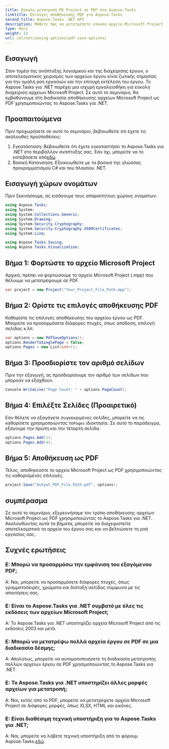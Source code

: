```yaml
---
title: Εύκολη μετατροπή MS Project σε PDF στο Aspose.Tasks
linktitle: Επιλογές αποθήκευσης PDF για Aspose.Tasks
second_title: Aspose.Tasks .NET API
description: Μάθετε πώς να μετατρέπετε εύκολα αρχεία Microsoft Project σε PDF χρησιμοποιώντας το Aspose.Tasks για .NET. Βελτιώστε τη ροή εργασιών διαχείρισης του έργου σας.
type: docs
weight: 13
url: /el/net/saving-options/pdf-save-options/
---
```

## Εισαγωγή
Στον τομέα της ανάπτυξης λογισμικού και της διαχείρισης έργων, ο αποτελεσματικός χειρισμός των αρχείων έργου είναι ζωτικής σημασίας για την ομαλή ροή εργασιών και την επιτυχή εκτέλεση του έργου. Το Aspose.Tasks για .NET παρέχει μια ισχυρή εργαλειοθήκη για εύκολη διαχείριση αρχείων Microsoft Project. Σε αυτό το σεμινάριο, θα εμβαθύνουμε στη διαδικασία αποθήκευσης αρχείων Microsoft Project ως PDF χρησιμοποιώντας το Aspose.Tasks για .NET. 
## Προαπαιτούμενα
Πριν προχωρήσετε σε αυτό το σεμινάριο, βεβαιωθείτε ότι έχετε τις ακόλουθες προϋποθέσεις:
1.  Εγκατάσταση: Βεβαιωθείτε ότι έχετε εγκαταστήσει το Aspose.Tasks για .NET στο περιβάλλον ανάπτυξης σας. Εάν όχι, μπορείτε να το κατεβάσετε από[εδώ](https://releases.aspose.com/tasks/net/).
2. Βασική Κατανόηση: Εξοικειωθείτε με τα βασικά της γλώσσας προγραμματισμού C# και του πλαισίου .NET.

## Εισαγωγή χώρων ονομάτων
Πριν ξεκινήσουμε, ας εισάγουμε τους απαραίτητους χώρους ονομάτων:
```csharp
using Aspose.Tasks;
using System;
using System.Collections.Generic;
using System.Drawing;
using System.Security.Cryptography;
using System.Security.Cryptography.X509Certificates;
using System.Linq;

using Aspose.Tasks.Saving;
using Aspose.Tasks.Visualization;
```

## Βήμα 1: Φορτώστε το αρχείο Microsoft Project
Αρχικά, πρέπει να φορτώσουμε το αρχείο Microsoft Project (.mpp) που θέλουμε να μετατρέψουμε σε PDF.
```csharp
var project = new Project("Your_Project_File_Path.mpp");
```
## Βήμα 2: Ορίστε τις επιλογές αποθήκευσης PDF
Καθορίστε τις επιλογές αποθήκευσης του αρχείου έργου ως PDF. Μπορείτε να προσαρμόσετε διάφορες πτυχές, όπως απόδοση, επιλογή σελίδας κ.λπ.
```csharp
var options = new PdfSaveOptions();
options.RenderToSinglePage = false;
options.Pages = new List<int>();
```
## Βήμα 3: Προσδιορίστε τον αριθμό σελίδων
Πριν την εξαγωγή, ας προσδιορίσουμε τον αριθμό των σελίδων που μπορούν να εξαχθούν.
```csharp
Console.WriteLine("Page Count: " + options.PageCount);
```
## Βήμα 4: Επιλέξτε Σελίδες (Προαιρετικό)
 Εάν θέλετε να εξαγάγετε συγκεκριμένες σελίδες, μπορείτε να τις καθορίσετε χρησιμοποιώντας το`Pages` ιδιοκτησία. Σε αυτό το παράδειγμα, εξάγουμε την πρώτη και την τέταρτη σελίδα.
```csharp
options.Pages.Add(1);
options.Pages.Add(4);
```
## Βήμα 5: Αποθήκευση ως PDF
Τέλος, αποθηκεύστε το αρχείο Microsoft Project ως PDF χρησιμοποιώντας τις καθορισμένες επιλογές.
```csharp
project.Save("Output_PDF_File_Path.pdf", options);
```

## συμπέρασμα
Σε αυτό το σεμινάριο, εξερευνήσαμε τον τρόπο αποθήκευσης αρχείων Microsoft Project ως PDF χρησιμοποιώντας το Aspose.Tasks για .NET. Ακολουθώντας αυτά τα βήματα, μπορείτε να διαχειριστείτε αποτελεσματικά τα αρχεία του έργου σας και να βελτιώσετε τη ροή εργασίας σας.
## Συχνές ερωτήσεις
### Ε: Μπορώ να προσαρμόσω την εμφάνιση του εξαγόμενου PDF;
Α: Ναι, μπορείτε να προσαρμόσετε διάφορες πτυχές, όπως γραμματοσειρές, χρώματα και διάταξη σελίδας σύμφωνα με τις απαιτήσεις σας.
### Ε: Είναι το Aspose.Tasks για .NET συμβατό με όλες τις εκδόσεις των αρχείων Microsoft Project;
Α: Το Aspose.Tasks για .NET υποστηρίζει αρχεία Microsoft Project από τις εκδόσεις 2003 και μετά.
### Ε: Μπορώ να μετατρέψω πολλά αρχεία έργου σε PDF σε μια διαδικασία δέσμης;
Α: Απολύτως, μπορείτε να αυτοματοποιήσετε τη διαδικασία μετατροπής πολλών αρχείων έργου σε PDF χρησιμοποιώντας το Aspose.Tasks για .NET.
### Ε: Το Aspose.Tasks για .NET υποστηρίζει άλλες μορφές αρχείων για μετατροπή;
Α: Ναι, εκτός από το PDF, μπορείτε να μετατρέψετε αρχεία Microsoft Project σε διάφορες μορφές, όπως XLSX, HTML και εικόνες.
### Ε: Είναι διαθέσιμη τεχνική υποστήριξη για το Aspose.Tasks για .NET;
 Α: Ναι, μπορείτε να λάβετε τεχνική υποστήριξη από το φόρουμ Aspose.Tasks.[εδώ](https://forum.aspose.com/c/tasks/15).